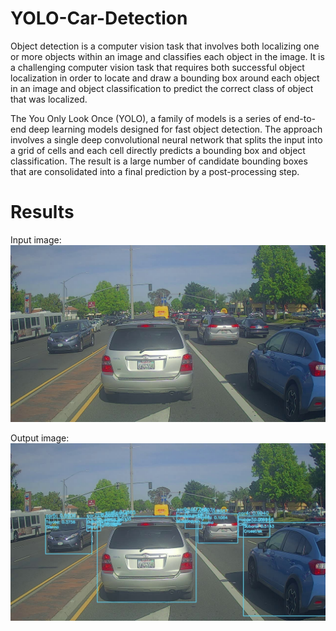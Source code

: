 # YOLO-Car-Detection

Object detection is a computer vision task that involves both localizing one or more objects within an image and classifies each object in the image. It is a challenging computer vision task that requires both successful object localization in order to locate and draw a bounding box around each object in an image and object classification to predict the correct class of object that was localized. 

The You Only Look Once (YOLO), a family of models is a series of end-to-end deep learning models designed for fast object detection. The approach involves a single deep convolutional neural network that splits the input into a grid of cells and each cell directly predicts a bounding box and object classification. The result is a large number of candidate bounding boxes that are consolidated into a final prediction by a post-processing step. 

# Results
Input image:
![alt text](https://github.com/bariarviv/YOLO-Car-Detection/blob/master/inputs/input_image.jpg?raw=true "input")

Output image:
![alt text](https://github.com/bariarviv/YOLO-Car-Detection/blob/master/outputs/output_image.jpg?raw=true "output")
